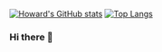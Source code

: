 
[![Howard's GitHub stats](https://github-readme-stats.vercel.app/api?username=h30306&theme=vue-dark)](https://github.com/h30306/github-readme-stats)
[![Top Langs](https://github-readme-stats.vercel.app/api/top-langs/?username=anuraghazra&layout=compact&hide=html)](https://github.com/anuraghazra/github-readme-stats)


### Hi there 👋

<!--
**h30306/h30306** is a ✨ _special_ ✨ repository because its `README.md` (this file) appears on your GitHub profile.

Here are some ideas to get you started:

- 🔭 I’m currently working on ...
- 🌱 I’m currently learning ...
- 👯 I’m looking to collaborate on ...
- 🤔 I’m looking for help with ...
- 💬 Ask me about ...
- 📫 How to reach me: ...
- 😄 Pronouns: ...
- ⚡ Fun fact: ...
-->
